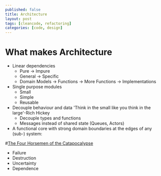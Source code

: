 ```yaml
---
published: false
title: Architecture
layout: post
tags: [cleancode, refactoring]
categories: [code, design]
---
```

# What makes Architecture

 * Linear dependencies
   * Pure -> Impure
   * General -> Specific
   * Domain Models -> Functions -> More Functions -> Implementations
 * Single purpose modules
   * Small
   * Simple
   * Reusable
 * Decouple behaviour and data  'Think in the small like you think in the large'-Rich Hickey
   * Decouple types and functions
   * Messages instead of shared state (Queues, Actors)
 * A functional core with strong domain boundaries at the edges of any (sub-) system:

#[The Four Horsemen of the Catapocalypse](https://cdsmith.wordpress.com/2012/04/18/why-do-monads-matter/)
 * Failure
 * Destruction
 * Uncertainty
 * Dependence
